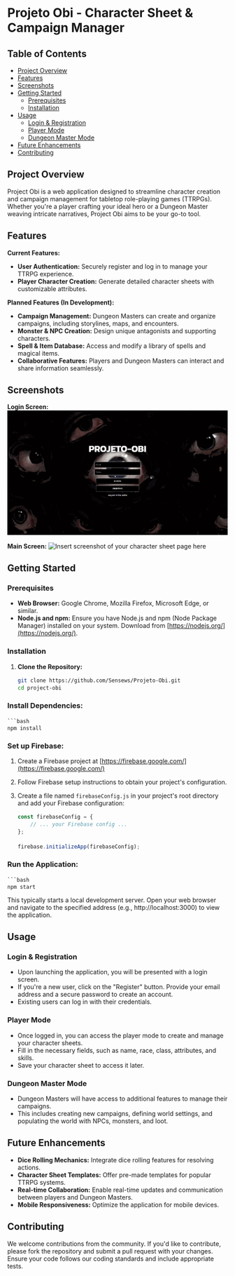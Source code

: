 # Projeto Obi - Character Sheet & Campaign Manager
## Table of Contents 
- [Project Overview](#project-overview)
- [Features](#features)
- [Screenshots](#screenshots)
- [Getting Started](#getting-started)
    - [Prerequisites](#prerequisites)
    - [Installation](#installation)
- [Usage](#usage)
    - [Login & Registration](#login--registration)
    - [Player Mode](#player-mode)
    - [Dungeon Master Mode](#dungeon-master-mode) 
- [Future Enhancements](#future-enhancements)
- [Contributing](#contributing)

## Project Overview
Project Obi is a web application designed to streamline character creation and campaign management for tabletop role-playing games (TTRPGs). Whether you're a player crafting your ideal hero or a Dungeon Master weaving intricate narratives, Project Obi aims to be your go-to tool.

## Features
**Current Features:**
- **User Authentication:** Securely register and log in to manage your TTRPG experience.
- **Player Character Creation:** Generate detailed character sheets with customizable attributes.

**Planned Features (In Development):**
- **Campaign Management:** Dungeon Masters can create and organize campaigns, including storylines, maps, and encounters.
- **Monster & NPC Creation:** Design unique antagonists and supporting characters.
- **Spell & Item Database:** Access and modify a library of spells and magical items.
- **Collaborative Features:** Players and Dungeon Masters can interact and share information seamlessly.

## Screenshots
**Login Screen:**
<img src="/assets/print_login_screen.png" />

**Main Screen:**
![Insert screenshot of your character sheet page here](#)

## Getting Started 

### Prerequisites
- **Web Browser:** Google Chrome, Mozilla Firefox, Microsoft Edge, or similar.
- **Node.js and npm:** Ensure you have Node.js and npm (Node Package Manager) installed on your system. Download from [https://nodejs.org/](https://nodejs.org/).

### Installation
1. **Clone the Repository:**
   ```bash
   git clone https://github.com/Sensews/Projeto-Obi.git
   cd project-obi

### Install Dependencies:
    ```bash
    npm install

### Set up Firebase:
   1. Create a Firebase project at [https://firebase.google.com/](https://firebase.google.com/)
   2. Follow Firebase setup instructions to obtain your project's configuration.
   3. Create a file named `firebaseConfig.js` in your project's root directory and add your Firebase configuration:

       ```javascript
       const firebaseConfig = {
           // ... your Firebase config ...
       };

       firebase.initializeApp(firebaseConfig);

### Run the Application:
    ```bash
    npm start
This typically starts a local development server. Open your web browser and navigate to the specified address (e.g., http://localhost:3000) to view the application.

## Usage

### Login & Registration
- Upon launching the application, you will be presented with a login screen.
- If you're a new user, click on the "Register" button. Provide your email address and a secure password to create an account.
- Existing users can log in with their credentials.

### Player Mode
- Once logged in, you can access the player mode to create and manage your character sheets.
- Fill in the necessary fields, such as name, race, class, attributes, and skills.
- Save your character sheet to access it later.

### Dungeon Master Mode
- Dungeon Masters will have access to additional features to manage their campaigns.
- This includes creating new campaigns, defining world settings, and populating the world with NPCs, monsters, and loot.

## Future Enhancements
- **Dice Rolling Mechanics:** Integrate dice rolling features for resolving actions.
- **Character Sheet Templates:** Offer pre-made templates for popular TTRPG systems.
- **Real-time Collaboration:** Enable real-time updates and communication between players and Dungeon Masters.
- **Mobile Responsiveness:** Optimize the application for mobile devices.

## Contributing
We welcome contributions from the community. If you'd like to contribute, please fork the repository and submit a pull request with your changes. Ensure your code follows our coding standards and include appropriate tests.

